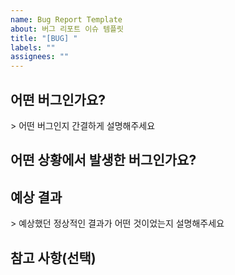 ```yaml
---
name: Bug Report Template
about: 버그 리포트 이슈 템플릿
title: "[BUG] "
labels: ""
assignees: ""
---
```


## 어떤 버그인가요?

\> 어떤 버그인지 간결하게 설명해주세요

## 어떤 상황에서 발생한 버그인가요?

## 예상 결과

\> 예상했던 정상적인 결과가 어떤 것이었는지 설명해주세요

## 참고 사항(선택)
